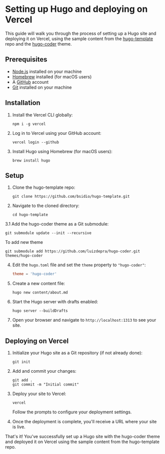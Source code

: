 # Setting up Hugo and deploying on Vercel

This guide will walk you through the process of setting up a Hugo site and deploying it on Vercel, using the sample content from the [hugo-template](https://github.com/bsidio/hugo-template) repo and the [hugo-coder](https://themes.gohugo.io/themes/hugo-coder/) theme.

## Prerequisites

- [Node.js](https://nodejs.org/) installed on your machine
- [Homebrew](https://brew.sh/) installed (for macOS users)
- A [GitHub](https://github.com/) account
- [Git](https://git-scm.com/) installed on your machine

## Installation

1. Install the Vercel CLI globally:
   ```
   npm i -g vercel
   ```

2. Log in to Vercel using your GitHub account:
   ```
   vercel login --github
   ```

3. Install Hugo using Homebrew (for macOS users):
   ```
   brew install hugo
   ```

## Setup

1. Clone the hugo-template repo:
   ```
   git clone https://github.com/bsidio/hugo-template.git
   ```

2. Navigate to the cloned directory:
   ```
   cd hugo-template
   ```


3.1 Add the hugo-coder theme as a Git submodule:

   ```
   git submodule update --init --recursive

   ```
   To add new theme
   ```
   git submodule add https://github.com/luizdepra/hugo-coder.git themes/hugo-coder
   ```

4. Edit the `hugo.toml` file and set the `theme` property to `"hugo-coder"`:
   ```toml
   theme = 'hugo-coder'
   ```

5. Create a new content file:
   ```
   hugo new content/about.md
   ```

6. Start the Hugo server with drafts enabled:
   ```
   hugo server --buildDrafts
   ```

7. Open your browser and navigate to `http://localhost:1313` to see your site.

## Deploying on Vercel

1. Initialize your Hugo site as a Git repository (if not already done):
   ```
   git init
   ```

2. Add and commit your changes:
   ```
   git add .
   git commit -m "Initial commit"
   ```

3. Deploy your site to Vercel:
   ```
   vercel
   ```

   Follow the prompts to configure your deployment settings.

4. Once the deployment is complete, you'll receive a URL where your site is live.

That's it! You've successfully set up a Hugo site with the hugo-coder theme and deployed it on Vercel using the sample content from the hugo-template repo.